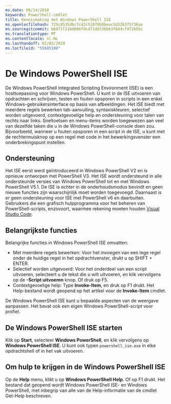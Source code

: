 ```yaml
---
ms.date: 08/14/2018
keywords: PowerShell-cmdlet
title: Kennismaking met Windows PowerShell ISE
ms.openlocfilehash: 729c8535dbcfcd2c51070b8beac5d328375f36ae
ms.sourcegitcommit: b6871f21bd666f9cd71dd336bb3f844cf472b56c
ms.translationtype: MT
ms.contentlocale: nl-NL
ms.lasthandoff: 02/03/2019
ms.locfileid: "55685100"
---
```

# <a name="the-windows-powershell-ise"></a>De Windows PowerShell ISE

De Windows PowerShell Integrated Scripting Environment (ISE) is een hosttoepassing voor Windows PowerShell. U kunt in de ISE uitvoeren van opdrachten en schrijven, testen en fouten opsporen in scripts in een enkel Windows-gebruikersinterface op basis van afbeeldingen. Het ISE biedt met meerdere regels bewerken tab-aanvulling, syntaxiskleuren, selectief worden uitgevoerd, contextgevoelige help en ondersteuning voor talen van rechts naar links. Sneltoetsen en menu-items worden toegewezen aan veel van dezelfde taken die u in de Windows PowerShell-console doen zou. Bijvoorbeeld, wanneer u fouten opsporen in een script in de ISE, u kunt met de rechtermuisknop op een regel met code in het bewerkingsvenster een onderbrekingspunt instellen.

## <a name="support"></a>Ondersteuning

Het ISE eerst werd geïntroduceerd in Windows PowerShell V2 en is opnieuw ontworpen met PowerShell V3. Het ISE wordt ondersteund in alle ondersteunde versies van Windows PowerShell tot en met Windows PowerShell V5.1. De ISE is echter in de onderhoudsmodus bevindt en geen nieuwe functies zijn waarschijnlijk moet worden toegevoegd.
Daarnaast is er geen ondersteuning voor ISE met PowerShell v6 en daarbuiten. Gebruikers die een grafisch hulpprogramma voor het beheren van PowerShell-scripts, enzovoort, waarmee rekening moeten houden [Visual Studio Code](https://code.visualstudio.com/).

## <a name="key-features"></a>Belangrijkste functies

Belangrijke functies in Windows PowerShell ISE omvatten:

- Met meerdere regels bewerken: Voor het invoegen van een lege regel onder de huidige regel in het opdrachtvenster, drukt u op SHIFT + ENTER.
- Selectief worden uitgevoerd: Voor het onderdeel van een script uitvoeren, selecteert u de tekst die u wilt uitvoeren, en klik vervolgens op de **-Script uitvoeren** knop. Of druk op F5.
- Contextgevoelige help: Type **Invoke-Item**, en druk op F1 drukt. Het Help-bestand wordt geopend op het artikel voor de **Invoke-Item** cmdlet.

De Windows PowerShell ISE kunt u bepaalde aspecten van de weergave aanpassen. Het bevat ook een eigen Windows PowerShell-script voor profiel.

## <a name="to-start-the-windows-powershell-ise"></a>De Windows PowerShell ISE starten

Klik op **Start**, selecteer **Windows PowerShell**, en klik vervolgens op **Windows PowerShell ISE**.
U kunt ook typen `powershell_ise.exe` in elke opdrachtshell of in het vak uitvoeren.

## <a name="to-get-help-in-the-windows-powershell-ise"></a>Om hulp te krijgen in de Windows PowerShell ISE

Op de **Help** menu, klikt u op **Windows PowerShell Help**. Of op F1 drukt. Het bestand dat geopend wordt Windows PowerShell ISE- en Windows PowerShell, met inbegrip van alle van de Help-informatie van de cmdlet Get-Help beschreven.
